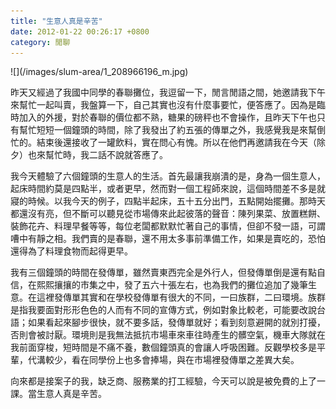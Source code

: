 ```yaml
---
title: "生意人真是辛苦"
date: 2012-01-22 00:26:17 +0800
category: 閒聊
---
```

<p>![](/images/slum-area/1_208966196_m.jpg)</p><p>昨天又經過了我國中同學的春聯攤位，我逗留一下，閒言閒語之間，她邀請我下午來幫忙一起叫賣，我盤算一下，自己其實也沒有什麼事要忙，便答應了。因為是臨時加入的外援，對於春聯的價位都不熟，糖果的磅秤也不會操作，且昨天下午也只有幫忙短短一個鐘頭的時間，除了我發出了約五張的傳單之外，我感覺我是來幫倒忙的。結束後還接收了一罐飲料，實在問心有愧。所以在他們再邀請我在今天（除夕）也來幫忙時，我二話不說就答應了。</p><p>我今天體驗了六個鐘頭的生意人的生活。首先最讓我崩潰的是，身為一個生意人，起床時間約莫是四點半，或者更早，然而對一個工程師來說，這個時間差不多是就寢的時候。以我今天的例子，四點半起床，五十五分出門，五點開始擺攤。那時天都還沒有亮，但不斷可以聽見從市場傳來此起彼落的聲音：陳列果菜、放置糕餅、裝飾花卉、料理早餐等等，每位老闆都默默忙著自己的事情，但卻不發一語，可謂嘈中有靜之相。我們賣的是春聯，還不用太多事前準備工作，如果是賣吃的，恐怕還得為了料理食物而起得更早。</p><p>我有三個鐘頭的時間在發傳單，雖然賣東西完全是外行人，但發傳單倒是還有點自信，在熙熙攘攘的市集之中，發了五六十張左右，也為我們的攤位追加了幾筆生意。在這裡發傳單其實和在學校發傳單有很大的不同，一曰族群，二曰環境。族群是指我要面對形形色色的人而有不同的宣傳方式，例如對象比較老，可能要改說台語；如果看起來腳步很快，就不要多話，發傳單就好；看到刻意避開的就別打擾，否則會被討厭。環境則是我無法抵抗市場車來車往時產生的髒空氣，機車大隊就在我前面穿梭，短時間是不痛不養，數個鐘頭真的會讓人呼吸困難。反觀學校多是平輩，代溝較少，看在同學份上也多會捧場，與在市場裡發傳單之差異大矣。</p><p>向來都是接案子的我，缺乏商、服務業的打工經驗，今天可以說是被免費的上了一課。當生意人真是辛苦。</p>
